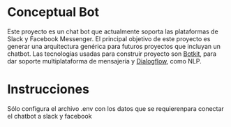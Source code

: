 # Conceptual Bot

Este proyecto es un chat bot que actualmente soporta las plataformas de Slack y Facebook  Messenger.
El principal objetivo de este proyecto es generar una arquitectura genérica para futuros proyectos que incluyan un chatbot.
Las tecnologías usadas para construir proyecto son [Botkit](https://botkit.ai), para dar soporte multiplataforma de mensajería y [Dialogflow](https://dialogflow.com/), como NLP.

# Instrucciones

Sólo configura el archivo .env con los datos que se requierenpara conectar el chatbot a slack y facebook